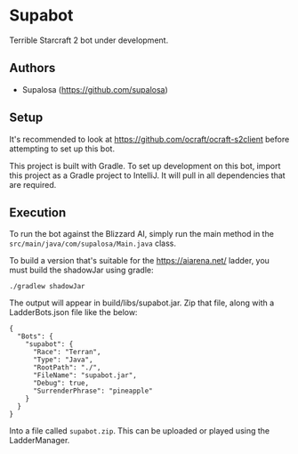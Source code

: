 # Supabot

Terrible Starcraft 2 bot under development.

## Authors
* Supalosa (https://github.com/supalosa)

## Setup
It's recommended to look at https://github.com/ocraft/ocraft-s2client before attempting to set up this bot.

This project is built with Gradle. To set up development on this bot, import this project as a Gradle project to IntelliJ.
It will pull in all dependencies that are required.

## Execution
To run the bot against the Blizzard AI, simply run the main method in the `src/main/java/com/supalosa/Main.java` class.

To build a version that's suitable for the https://aiarena.net/ ladder, you must build the shadowJar using gradle:

    ./gradlew shadowJar

The output will appear in build/libs/supabot.jar.
Zip that file, along with a LadderBots.json file like the below:

```
{
  "Bots": {
    "supabot": {
      "Race": "Terran",
      "Type": "Java",
      "RootPath": "./",
      "FileName": "supabot.jar",
      "Debug": true,
      "SurrenderPhrase": "pineapple"
    }
  }
}
```
Into a file called `supabot.zip`. This can be uploaded or played using the LadderManager.
